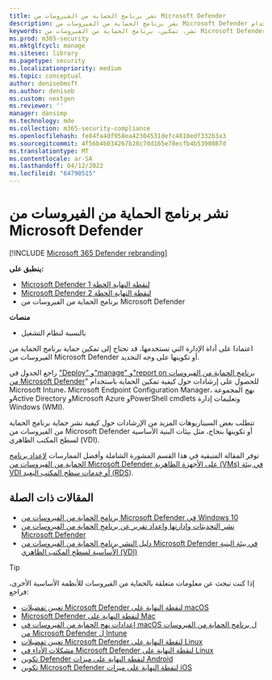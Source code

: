 ```yaml
---
title: نشر برنامج الحماية من الفيروسات من Microsoft Defender
description: نشر برنامج الحماية من الفيروسات من Microsoft Defender لحماية نقاط النهاية باستخدام Microsoft Intune، Microsoft Endpoint Configuration Manager، نهج المجموعة، PowerShell cmdlets أو WMI.
keywords: نشر، تمكين، برنامج الحماية من الفيروسات من Microsoft Defender
ms.prod: m365-security
ms.mktglfcycl: manage
ms.sitesec: library
ms.pagetype: security
ms.localizationpriority: medium
ms.topic: conceptual
author: denisebmsft
ms.author: deniseb
ms.custom: nextgen
ms.reviewer: ''
manager: dansimp
ms.technology: mde
ms.collection: m365-security-compliance
ms.openlocfilehash: fe84fa4df958ea42304531defc4810edf332b3a3
ms.sourcegitcommit: 4f56b4b034267b28c7dd165e78ecfb4b5390087d
ms.translationtype: MT
ms.contentlocale: ar-SA
ms.lasthandoff: 04/12/2022
ms.locfileid: "64790515"
---
```

# <a name="deploy-and-enable-microsoft-defender-antivirus"></a>نشر برنامج الحماية من الفيروسات من Microsoft Defender

[!INCLUDE [Microsoft 365 Defender rebranding](../../includes/microsoft-defender.md)]


**ينطبق على:**

- [Microsoft Defender لنقطة النهاية الخطة 1](https://go.microsoft.com/fwlink/p/?linkid=2154037)
- [Microsoft Defender لنقطة النهاية الخطة 2](https://go.microsoft.com/fwlink/p/?linkid=2154037)
- برنامج الحماية من الفيروسات من Microsoft Defender

**منصات**
- بالنسبة لنظام التشغيل

اعتمادا على أداة الإدارة التي تستخدمها، قد تحتاج إلى تمكين حماية برنامج الحماية من الفيروسات من Microsoft Defender أو تكوينها على وجه التحديد. 

راجع الجدول في ["Deploy" و"manage" و"report on برنامج الحماية من الفيروسات من Microsoft Defender](deploy-manage-report-microsoft-defender-antivirus.md#ref2)" للحصول على إرشادات حول كيفية تمكين الحماية باستخدام Microsoft Intune، Microsoft Endpoint Configuration Manager، نهج المجموعة وActive Directory وMicrosoft Azure وPowerShell cmdlets وتعليمات إدارة Windows (WMI).

تتطلب بعض السيناريوهات المزيد من الإرشادات حول كيفية نشر حماية برنامج الحماية من الفيروسات من Microsoft Defender أو تكوينها بنجاح، مثل بيئات البنية الأساسية لسطح المكتب الظاهري (VDI).

توفر المقالة المتبقية في هذا القسم المشورة الشاملة وأفضل الممارسات [لإعداد برنامج الحماية من الفيروسات من Microsoft Defender على الأجهزة الظاهرية (VMs) في بيئة VDI أو خدمات سطح المكتب البعيد (RDS](deployment-vdi-microsoft-defender-antivirus.md)).

## <a name="related-articles"></a>المقالات ذات الصلة

- [برنامج الحماية من الفيروسات من Microsoft Defender في Windows 10](microsoft-defender-antivirus-in-windows-10.md)
- [نشر التحديثات وإدارتها وإعداد تقرير عن برنامج الحماية من الفيروسات من Microsoft Defender](deploy-manage-report-microsoft-defender-antivirus.md)
- [دليل النشر برنامج الحماية من الفيروسات من Microsoft Defender في بيئة البنية الأساسية لسطح المكتب الظاهري (VDI)](deployment-vdi-microsoft-defender-antivirus.md)

> [!TIP]
> إذا كنت تبحث عن معلومات متعلقة بالحماية من الفيروسات للأنظمة الأساسية الأخرى، فراجع:
> - [تعيين تفضيلات Microsoft Defender لنقطة النهاية على macOS](mac-preferences.md)
> - [Microsoft Defender لنقطة النهاية على Mac](microsoft-defender-endpoint-mac.md)
> - [إعدادات نهج الحماية من الفيروسات في macOS ل برنامج الحماية من الفيروسات من Microsoft Defender ل Intune](/mem/intune/protect/antivirus-microsoft-defender-settings-macos)
> - [تعيين تفضيلات Microsoft Defender لنقطة النهاية على Linux](linux-preferences.md)
> - [مشكلات الأداء في Microsoft Defender لنقطة النهاية على Linux](microsoft-defender-endpoint-linux.md)
> - [تكوين Defender لنقطة النهاية على ميزات Android](android-configure.md)
> - [تكوين Microsoft Defender لنقطة النهاية على ميزات iOS](ios-configure-features.md)